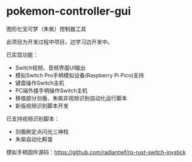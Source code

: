 # pokemon-controller-gui

图形化宝可梦（朱紫）控制器工具

此项目为开发过程中项目，边学习边开发中。

已实现功能：

- Switch视频、音频界面UI输出
- 模拟Switch Pro手柄模拟设备(Raspberry Pi Pico)支持
- 键盘操作Switch主机
- PC端外接手柄操作Switch主机
- 移值部分剑盾、朱紫非视频识别自动化运行脚本
- 新版视频识别脚本开发

已支持视频识别脚本：

- 剑盾刷定点闪光三神柱
- 朱紫自动化孵蛋

模拟手柄固件源码：<https://github.com/radiantwf/rp-rust-switch-joystick>
